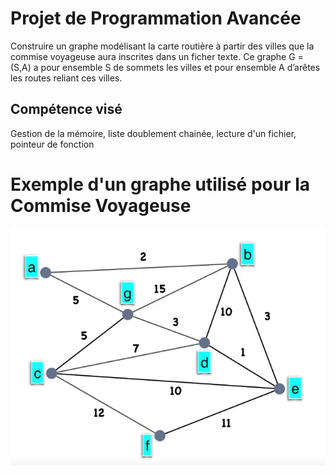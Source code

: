 # Projet de Programmation Avancée

Construire un graphe modélisant la carte routière à partir
des villes que la commise voyageuse aura inscrites dans un ficher texte.
Ce graphe G = (S,A) a pour ensemble S de sommets les villes et pour
ensemble A d’arêtes les routes reliant ces villes.

## Compétence visé

Gestion de la mémoire, liste doublement chainée, lecture d'un fichier, pointeur de fonction

# Exemple d'un graphe utilisé pour la Commise Voyageuse

![Exemple utilisé d'un graphe a 7 sommets](data/graph.png)
